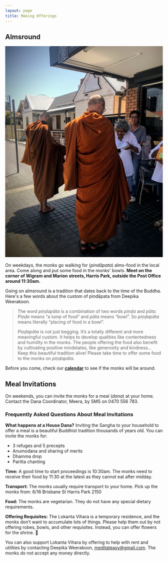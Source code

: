```yaml
---
layout: page
title: Making Offerings
---
```


## Almsround 

<img src="https://raw.githubusercontent.com/lokanta/lokanta.github.io/master/pindapata.jpg" class="half-right">


On weekdays, the monks go walking for (*pindāpata*) alms-food in the local area. Come along and put some food in the monks' bowls. **Meet on the corner of Wigram and Marion streets, Harris Park, outside the Post Office around 11:30am.**

Going on almsround is a tradition that dates back to the time of the Buddha. Here's a few words about the custom of pindāpata from Deepika Weerakoon.

>The word *piṇḍapāta* is a combination of two words *piṇḍa* and *pāta*. *Piṇḍa* means “a lump of food” and *pāta* means “bowl”. So *piṇḍapāta* means literally “placing of food in a bowl”.
>
>*Piṇḍapāta* is not just begging. It’s a totally different and more meaningful custom. It helps to develop qualities like contentedness and humility in the monks. The people offering the food also benefit by cultivating positive mindstates, like generosity and kindness... Keep this beautiful tradition alive! Please take time to offer some food to the monks on *piṇḍapāta*.
 
Before you come, check our [**calendar**](https://lokanta.github.io/happenings) to see if the monks will be around.  


## Meal Invitations

On weekends, you can invite the monks for a meal (*dana*) at your home. Contact the Dana Coordinator, Meera, by SMS on 0470 556 783.

### Frequently Asked Questions About Meal Invitations 

**What happens at a House Dana?**
Inviting the Sangha to your household to offer a meal is a beautiful Buddhist tradition thousands of years old. You can invite the monks for:

- 3 refuges and 5 precepts
- Anumodana and sharing of merits
- Dhamma drop
- Paritta chanting

**Time:**
A good time to start proceedings is 10:30am. The monks need to receive their food by 11:30 at the latest as they cannot eat after midday.


**Transport:**
The monks usually require transport to your home. Pick up the monks from: 6/16 Brisbane St Harris Park 2150

**Food:**
The monks are vegetarian. They do not have any special dietary requirements.

**Offering Requisites:**
The Lokanta Vihara is a temporary residence, and the monks don’t want to accumulate lots of things. Please help them out by not offering robes, bowls, and other requisites. Instead, you can offer flowers for the shrine. 💐

You can also support Lokanta Vihara by offering to help with rent and utilities by contacting Deepika Weerakoon, meditateasy@gmail.com. The monks do not accept any money directly.  





